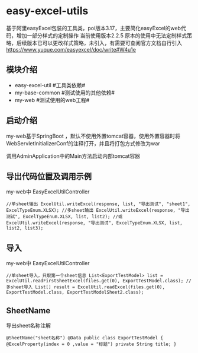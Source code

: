 # easy-excel-utils
基于阿里easyExcel包装的工具类，poi版本3.17，主要简化easyExcel的web代码，增加一部分样式的定制操作
当前使用版本2.2.5
原本的使用中无法定制样式策略，后续版本已可以更改样式策略，未引入，有需要可查阅官方文档自行引入
https://www.yuque.com/easyexcel/doc/write#W4u1e

## 模块介绍
- easy-excel-util #工具类依赖#
- my-base-common #测试使用的其他依赖#
- my-web #测试使用的web工程#

## 启动介绍


my-web基于SpringBoot ，默认不使用外置tomcat容器，使用外置容器时将WebServletInitializerConf的注释打开，并且将打包方式修改为war


调用AdminApplication中的Main方法启动内部tomcat容器

## 导出代码位置及调用示例
my-web中 EasyExcelUtilController 

`
//单sheet输出
ExcelUtil.writeExcel(response, list, "导出测试", "sheet1", ExcelTypeEnum.XLSX);
//多sheet输出
ExcelUtil.writeExcel(response, "导出测试", ExcelTypeEnum.XLSX, list, list2);
//或
ExcelUtil.writeExcel(response, "导出测试", ExcelTypeEnum.XLSX, list, list2, list3);
`

## 导入
my-web中 EasyExcelUtilController 

`
//单sheet导入，只取第一个sheet信息
List<ExportTestModel> list = ExcelUtil.readFirstSheetExcel(files.get(0), ExportTestModel.class);
//多sheet导入
List[] result = ExcelUtil.readExcel(files.get(0), ExportTestModel.class, ExportTestModelSheet2.class);
`

## SheetName
导出sheet名称注解

`
@SheetName("sheet名称")
@Data
public class ExportTestModel {
    @ExcelProperty(index = 0 ,value = "标题")
    private String title;
}
`

##